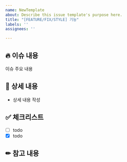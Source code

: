 ```yaml
---
name: NewTemplate
about: Describe this issue template's purpose here.
title: "[FEATURE/FIX/STYLE] 기능"
labels: ''
assignees: ''

---
```


## 🔥 이슈 내용
이슈 주요 내용
## 📢 상세 내용
- 상세 내용 작성
## ✅ 체크리스트
- [ ] todo
- [x] todo
## ✏ 참고 내용
